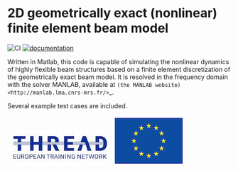 # 2D geometrically exact (nonlinear) finite element beam model

![CI](https://github.com/THREAD-3-2/example_gni_project/workflows/CI/badge.svg)
[![documentation](https://img.shields.io/badge/docs-passing-<COLOR>.svg)](https://THREAD-3-2.github.io/NL_2D_FEM/)

Written in Matlab, this code is capable of simulating the nonlinear dynamics of highly flexible beam structures based on a finite element discretization of the geometrically exact beam model. It is resolved in the frequency domain with the solver MANLAB, available at `(the MANLAB website) <http://manlab.lma.cnrs-mrs.fr/>`_.

Several example test cases are included.

![](https://github.com/THREAD-3-2/.github/blob/main/profile/thread-logo.jpg)
![](https://github.com/THREAD-3-2/.github/blob/main/profile/flag_yellow.png)

